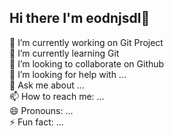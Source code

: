 ## Hi there I'm eodnjsdl👋

<!--
**eodnjsdl-3254/eodnjsdl-3254** is a ✨ _special_ ✨ repository because its `README.md` (this file) appears on your GitHub profile.

Here are some ideas to get you started:
-->
 🔭 I’m currently working on Git Project  
 🌱 I’m currently learning Git  
 👯 I’m looking to collaborate on Github  
 🤔 I’m looking for help with ...  
 💬 Ask me about ...  
 📫 How to reach me: ...  
 😄 Pronouns: ...  
 ⚡ Fun fact: ...  

